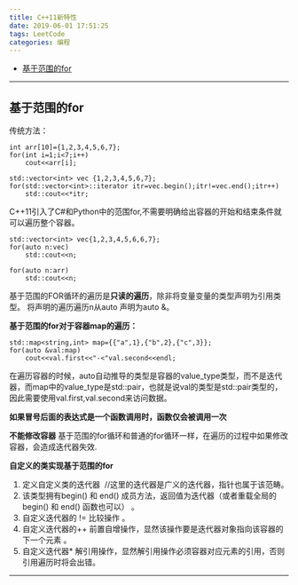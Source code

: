 ```yaml
---
title: C++11新特性
date: 2019-06-01 17:51:25
tags: LeetCode
categories: 编程
---
```

<font face="微软雅黑"> </font>
<center> </center>

<!-- more -->
<!-- TOC -->

- [基于范围的for](#%e5%9f%ba%e4%ba%8e%e8%8c%83%e5%9b%b4%e7%9a%84for)

<!-- /TOC -->
***

## 基于范围的for

传统方法：

    int arr[10]={1,2,3,4,5,6,7};
    for(int i=1;i<7;i++)
        cout<<arr[i];

    std::vector<int> vec {1,2,3,4,5,6,7};
    for(std::vector<int>::iterator itr=vec.begin();itr!=vec.end();itr++)
        std::cout<<*itr;

C++11引入了C#和Python中的范围for,不需要明确给出容器的开始和结束条件就可以遍历整个容器。

    std::vector<int> vec{1,2,3,4,5,6,6,7};
    for(auto n:vec)
        std::cout<<n;

    for(auto n:arr)
        std::cout<<n;

基于范围的FOR循环的遍历是**只读的遍历**，除非将变量变量的类型声明为引用类型。
将声明的遍历遍历n从auto 声明为auto &。

**基于范围的for对于容器map的遍历：**

    std::map<string,int> map={{"a",1},{"b",2},{"c",3}};
    for(auto &val:map)
        cout<<val.first<<"-<"val.second<<endl;
在遍历容器的时候，auto自动推导的类型是容器的value_type类型，而不是迭代器，而map中的value_type是std::pair，也就是说val的类型是std::pair类型的，因此需要使用val.first,val.second来访问数据。

**如果冒号后面的表达式是一个函数调用时，函数仅会被调用一次**

**不能修改容器**
基于范围的for循环和普通的for循环一样，在遍历的过程中如果修改容器，会造成迭代器失效.

**自定义的类实现基于范围的for**

1. 定义自定义类的迭代器  //这里的迭代器是广义的迭代器，指针也属于该范畴。
2. 该类型拥有begin() 和 end() 成员方法，返回值为迭代器（或者重载全局的begin() 和 end() 函数也可以） 。
3. 自定义迭代器的 != 比较操作 。
4. 自定义迭代器的++ 前置自增操作，显然该操作要是迭代器对象指向该容器的下一个元素 。
5. 自定义迭代器* 解引用操作，显然解引用操作必须容器对应元素的引用，否则引用遍历时将会出错。

***